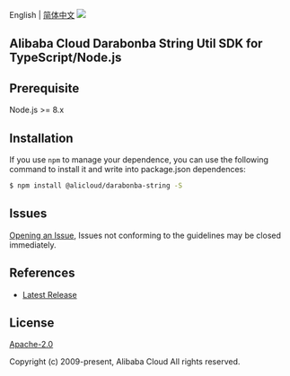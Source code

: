 English | [简体中文](README-CN.md)
![](https://aliyunsdk-pages.alicdn.com/icons/AlibabaCloud.svg)

## Alibaba Cloud Darabonba String Util SDK for TypeScript/Node.js

## Prerequisite

Node.js >= 8.x

## Installation
If you use `npm` to manage your dependence, you can use the following command to install it and write into package.json dependences:

```sh
$ npm install @alicloud/darabonba-string -S
```

## Issues
[Opening an Issue](https://github.com/aliyun/darabonba-string/issues/new), Issues not conforming to the guidelines may be closed immediately.

## References
* [Latest Release](https://github.com/aliyun/darabonba-string/tree/master/ts)

## License
[Apache-2.0](http://www.apache.org/licenses/LICENSE-2.0)

Copyright (c) 2009-present, Alibaba Cloud All rights reserved.